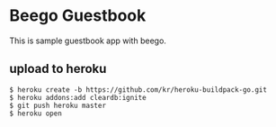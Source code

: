 # Beego Guestbook

This is sample guestbook app with beego.


## upload to heroku

```
$ heroku create -b https://github.com/kr/heroku-buildpack-go.git
$ heroku addons:add cleardb:ignite
$ git push heroku master
$ heroku open
```